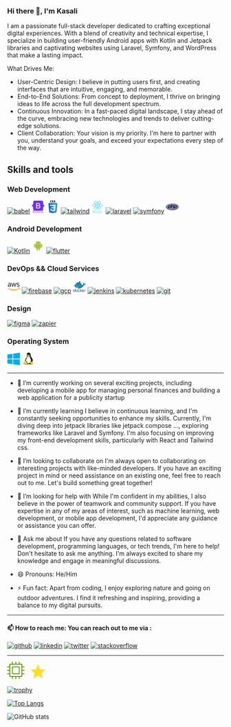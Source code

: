 ### Hi there 👋, I'm Kasali

I am a passionate full-stack developer dedicated to crafting exceptional digital experiences. With a blend of creativity and technical expertise, I specialize in building user-friendly Android apps with Kotlin and Jetpack libraries and captivating websites using Laravel, Symfony, and WordPress that make a lasting impact.

What Drives Me:
- User-Centric Design: I believe in putting users first, and creating interfaces that are intuitive, engaging, and memorable.
- End-to-End Solutions: From concept to deployment, I thrive on bringing ideas to life across the full development spectrum.
- Continuous Innovation: In a fast-paced digital landscape, I stay ahead of the curve, embracing new technologies and trends to deliver cutting-edge solutions.
- Client Collaboration: Your vision is my priority. I'm here to partner with you, understand your goals, and exceed your expectations every step of the way.

## Skills and tools 

### Web Development
[<img src="https://www.vectorlogo.zone/logos/babeljs/babeljs-icon.svg" alt="babel" width="30" height="30">](https://babeljs.io/)
[<img src="https://raw.githubusercontent.com/devicons/devicon/master/icons/bootstrap/bootstrap-plain-wordmark.svg" alt="bootstrap" width="30" height="30">](https://getbootstrap.com)
[<img src="https://raw.githubusercontent.com/devicons/devicon/master/icons/css3/css3-original-wordmark.svg" alt="css3" width="30" height="30">](https://www.w3schools.com/css/)
[<img src="https://www.vectorlogo.zone/logos/tailwindcss/tailwindcss-icon.svg" alt="tailwind" width="30" height="30">](https://tailwindcss.com/)
[<img src="https://raw.githubusercontent.com/devicons/devicon/master/icons/react/react-original-wordmark.svg" alt="react" width="30" height="30">](https://reactjs.org/)
[<img src="https://camo.githubusercontent.com/c13b98c833933f68c7824fd047855dc5059276cb0ee54a743afe7a714bd23921/68747470733a2f2f736b696c6c69636f6e732e6465762f69636f6e733f693d6c61726176656c" alt="laravel" width="30" height="30">](https://laravel.com/)
[<img src="https://symfony.com/logos/symfony_black_03.svg" alt="symfony" width="30" height="30">](https://symfony.com)
[<img src="https://raw.githubusercontent.com/devicons/devicon/master/icons/php/php-original.svg" alt="php" width="30" height="30">](https://www.php.net)

### Android Development
[<img src="https://www.vectorlogo.zone/logos/kotlinlang/kotlinlang-icon.svg" alt="Kotlin" width="30" height="30">](https://kotlinlang.org)
[<img src="https://raw.githubusercontent.com/devicons/devicon/master/icons/android/android-original-wordmark.svg" alt="android" width="30" height="30">](https://developer.android.com)
[<img src="https://www.vectorlogo.zone/logos/flutterio/flutterio-icon.svg" alt="flutter" width="30" height="30">](https://flutter.dev)

### DevOps && Cloud Services

[<img src="https://raw.githubusercontent.com/devicons/devicon/master/icons/amazonwebservices/amazonwebservices-original-wordmark.svg" alt="aws" width="30" height="30">](https://aws.amazon.com)
[<img src="https://www.vectorlogo.zone/logos/firebase/firebase-icon.svg" alt="firebase" width="30" height="30">](https://firebase.google.com/)
[<img src="https://www.vectorlogo.zone/logos/google_cloud/google_cloud-icon.svg" alt="gcp" width="30" height="30">](https://cloud.google.com)
[<img src="https://raw.githubusercontent.com/devicons/devicon/master/icons/docker/docker-original-wordmark.svg" alt="docker" width="30" height="30">](https://www.docker.com/)
[<img src="https://www.vectorlogo.zone/logos/jenkins/jenkins-icon.svg" alt="jenkins" width="30" height="30">](https://www.jenkins.io)
[<img src="https://www.vectorlogo.zone/logos/kubernetes/kubernetes-icon.svg" alt="kubernetes" width="30" height="30">](https://kubernetes.io)
[<img src="https://www.vectorlogo.zone/logos/git-scm/git-scm-icon.svg" alt="git" width="30" height="30">](https://git-scm.com/)

### Design

[<img src="https://www.vectorlogo.zone/logos/figma/figma-icon.svg" alt="figma" width="30" height="30">](https://www.figma.com/)
[<img src="https://www.vectorlogo.zone/logos/zapier/zapier-icon.svg" alt="zapier" width="30" height="30">](https://zapier.com)

### Operating System

[<img src="https://raw.githubusercontent.com/devicons/devicon/master/icons/windows8/windows8-original.svg" alt="windows" width="30" height="30">](https://www.microsoft.com/en-us/windows)
[<img src="https://raw.githubusercontent.com/devicons/devicon/master/icons/linux/linux-original.svg" alt="linux" width="30" height="30">](https://www.linux.org/)

---

- 🔭 I’m currently working on several exciting projects, including developing a mobile app for managing personal finances and building a web application for a publicity startup 
- 🌱 I’m currently learning I believe in continuous learning, and I'm constantly seeking opportunities to enhance my skills. Currently, I'm diving deep into jetpack libraries like jetpack compose ..., exploring frameworks like Laravel and Symfony. I'm also focusing on improving my front-end development skills, particularly with React and Tailwind css. 
- 👯 I’m looking to collaborate on I'm always open to collaborating on interesting projects with like-minded developers. If you have an exciting project in mind or need assistance on an existing one, feel free to reach out to me. Let's build something great together! 
- 🤔 I’m looking for help with While I'm confident in my abilities, I also believe in the power of teamwork and community support. If you have expertise in any of my areas of interest, such as machine learning, web development, or mobile app development, I'd appreciate any guidance or assistance you can offer. 
- 💬 Ask me about If you have any questions related to software development, programming languages, or tech trends, I'm here to help! Don't hesitate to ask me anything. I'm always excited to share my knowledge and engage in meaningful discussions. 

- 😄 Pronouns: He/Him 
- ⚡ Fun fact: Apart from coding, I enjoy exploring nature and going on outdoor adventures. I find it refreshing and inspiring, providing a balance to my digital pursuits.

---

<h4>📫 How to reach me: You can reach out to me via :</h4>

[<img src='https://cdn.jsdelivr.net/npm/simple-icons@3.0.1/icons/github.svg' alt='github' height='40'>](https://github.com/kasali)  [<img src='https://cdn.jsdelivr.net/npm/simple-icons@3.0.1/icons/linkedin.svg' alt='linkedin' height='40'>](https://www.linkedin.com/in/salif-ka/en/)  [<img src='https://cdn.jsdelivr.net/npm/simple-icons@3.0.1/icons/twitter.svg' alt='twitter' height='40'>](https://twitter.com/kadev4solutions)  [<img src='https://cdn.jsdelivr.net/npm/simple-icons@3.0.1/icons/stackoverflow.svg' alt='stackoverflow' height='40'>](https://stackoverflow.com/users/20052360)

---

<a href='https://docs.github.com/en/developers'><img src='https://raw.githubusercontent.com/acervenky/animated-github-badges/master/assets/devbadge.gif' width='40' height='40'></a> <a href='https://stars.github.com/'><img src='https://raw.githubusercontent.com/acervenky/animated-github-badges/master/assets/starbadge.gif' width='35' height='35'></a> 

[![trophy](https://github-profile-trophy.vercel.app/?username=kasali)](https://github.com/ryo-ma/github-profile-trophy)

[![Top Langs](https://github-readme-stats.vercel.app/api/top-langs/?username=kasali)](https://github.com/anuraghazra/github-readme-stats)

![GitHub stats](https://github-readme-stats.vercel.app/api?username=kasali&show_icons=true&count_private=true)  
